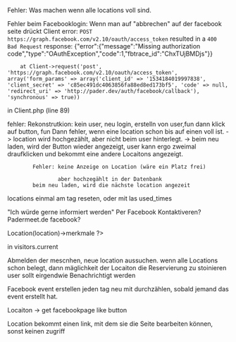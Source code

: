 Fehler: Was machen wenn alle locations voll sind. 



Fehler beim Facebooklogin: 
	Wenn man auf "abbrechen" auf der facebook seite drückt
		Client error: `POST https://graph.facebook.com/v2.10/oauth/access_token` resulted in a `400 Bad Request` response:
{"error":{"message":"Missing authorization code","type":"OAuthException","code":1,"fbtrace_id":"ChxTUjBMDjs"}}

		at Client->request('post', 'https://graph.facebook.com/v2.10/oauth/access_token', array('form_params' => array('client_id' => '1534184019997838', 'client_secret' => 'c85ec491dc4063856fa88ed8ed173bf5', 'code' => null, 'redirect_uri' => 'http://pader.dev/auth/facebook/callback'), 'synchronous' => true))
in Client.php (line 89)


fehler: Rekonstrutkion: kein user, neu login, erstelln von user,fun
		dann klick auf button, fun
		Dann fehler, wenn eine location schon bis auf einen voll ist.
		-> location wird hochgezählt, aber nicht beim user hinterlegt.
		-> beim neu laden, wird der Button wieder angezeigt, user kann ergo zweimal draufklicken und bekommt eine andere Locaitons angezeigt. 

			Fehler: keine Anzeige on Location (wäre ein Platz frei)

					aber hochzegählt in der Datenbank
			beim neu laden, wird die nächste location angezeit 


locations einmal am tag reseten, oder mit las used_times


"Ich würde gerne informiert werden"
	Per Facebook Kontaktiveren? Padermeet.de facebook?

<?php // TODO: mit Mermkal from visitor->Location(location)->merkmale ?>
in visitors.current

Abmelden der mescnhen, neue location aussuchen. 
	wenn alle Locations schon belegt, dann mäglichkeit der Locaiton die Reservierung zu stoinieren
	user sollt eirgendwie Benachrichtigt werden

Facebook event erstellen jeden tag neu mit durchzählen, sobald jemand das event erstellt hat. 

Locaiton -> get facebookpage like button


Location bekommt einen link, mit dem sie die Seite bearbeiten können, sonst keinen zugriff

